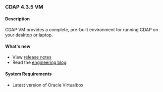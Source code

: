 ### CDAP 4.3.5 VM

#### Description

  CDAP VM provides a complete, pre-built environment for running CDAP on your desktop or laptop.

#### What's new

* View [release notes](https://docs.cask.co/cdap/4.3.5/en/reference-manual/release-notes.html#release-4-3-5)
* Read the [engineering blog](http://blog.cask.co/2017/08/announcing-ga-release-of-cdap-4-3/)

#### System Requirements

* Latest version of Oracle Virtualbox